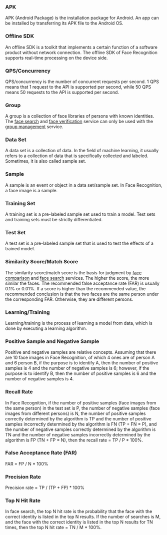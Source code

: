 ### APK 
APK (Android Package) is the installation package for Android. An app can be installed by transferring its APK file to the Android OS.

### Offline SDK
An offline SDK is a toolkit that implements a certain function of a software product without network connection. The offline SDK of Face Recognition supports real-time processing on the device side.

### QPS/Concurrency
QPS/concurrency is the number of concurrent requests per second. 1 QPS means that 1 request to the API is supported per second, while 50 QPS means 50 requests to the API is supported per second.

### Group
A group is a collection of face libraries of persons with known identities. The [face search](https://cloud.tencent.com/document/product/867/32798) and [face verification](https://cloud.tencent.com/document/product/867/32806) service can only be used with the [group management](https://cloud.tencent.com/document/product/867/32794) service.

### Data Set
A data set is a collection of data. In the field of machine learning, it usually refers to a collection of data that is specifically collected and labeled. Sometimes, it is also called sample set.

### Sample
A sample is an event or object in a data set/sample set. In Face Recognition, a face image is a sample.

### Training Set
A training set is a pre-labeled sample set used to train a model. Test sets and training sets must be strictly differentiated.

### Test Set
A test set is a pre-labeled sample set that is used to test the effects of a trained model.

### Similarity Score/Match Score
The similarity score/match score is the basis for judgment by [face comparison](https://cloud.tencent.com/document/product/867/32802) and [face search](https://cloud.tencent.com/document/product/867/32798) services. The higher the score, the more similar the faces. The recommended false acceptance rate (FAR) is usually 0.1% or 0.01%. If a score is higher than the recommended value, the recommended conclusion is that the two faces are the same person under the corresponding FAR. Otherwise, they are different persons.

### Learning/Training
Learning/training is the process of learning a model from data, which is done by executing a learning algorithm.

### Positive Sample and Negative Sample
Positive and negative samples are relative concepts. Assuming that there are 10 face images in Face Recognition, of which 4 ones are of person A and 6 person B, if the purpose is to identify A, then the number of positive samples is 4 and the number of negative samples is 6; however, if the purpose is to identify B, then the number of positive samples is 6 and the number of negative samples is 4.

### Recall Rate
In Face Recognition, if the number of positive samples (face images from the same person) in the test set is P, the number of negative samples (face images from different persons) is N, the number of positive samples correctly determined by the algorithm is TP and the number of positive samples incorrectly determined by the algorithm is FN (TP + FN = P), and the number of negative samples correctly determined by the algorithm is TN and the number of negative samples incorrectly determined by the algorithm is FP (TN + FP = N), then the recall rate = TP / P * 100%.

### False Acceptance Rate (FAR)
FAR = FP / N * 100%

### Precision Rate
Precision rate = TP / (TP + FP) * 100%

### Top N Hit Rate
In face search, the top N hit rate is the probability that the face with the correct identity is listed in the top N results. If the number of searches is M, and the face with the correct identity is listed in the top N results for TN times, then the top N hit rate = TN / M * 100%.
